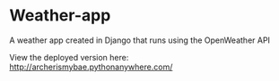 # Weather-app
A weather app created in Django that runs using the OpenWeather API


View the deployed version here:
http://archerismybae.pythonanywhere.com/
